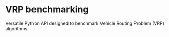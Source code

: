 # VRP benchmarking
Versatile Python API designed to benchmark Vehicle Routing Problem (VRP) algorithms
